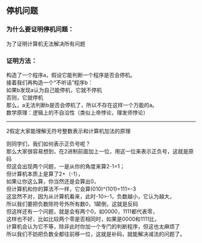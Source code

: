 ## 停机问题
### 为什么要证明停机问题：
为了证明计算机无法解决所有问题  
### 证明方法：
构造了一个程序a，假设它能判断一个程序是否会停机。  
  接着我们再构造一个“不听话”程序b：  
    如果b发现a认为自己能停机，它就不停机  
    否则，它就停机  
   那么，a无法判断b是否会停机了，所以不存在这样一个万能的a。  
 数学原理：逻辑上的不自洽性（类似上帝悖论，理发师悖论）
 ________
 2假定大家能理解无符号整数表示和计算机加法的原理  
 
  则同学们，我们如何表示正负号呢？  
  那么大家很容易想到，在2进制前面加上一位，用这一位来表示正负号，这就是原码  
  但这会出现两个问题，一是从你的角度来算2-1=1；  
  但计算机本质上是算了2+（-1），  
  如果让你这么算，你当然还是会算出0，  
  但计算机和你的算法不一样，它会算(010)^(101)=111=-3  
  这显然不对，因为从计算机看来，此时-10>-1，负数越小，它认为越大，  
  所以我们要把负数除符号外所有数0，1颠倒，这就是反码  
  但这样还有一个问题，就是会有两个0，如0000，1111都代表零，  
  这样也不好，比如比较两个零是否相同时，如果是0000和1111比，  
  计算机会认为它不等，除非此时你加一个专门的判断程序，但这也太麻烦了  
  所以我们不妨把负数全都往前移一位，这就是补码，就能解决减法的问题了。  
  
